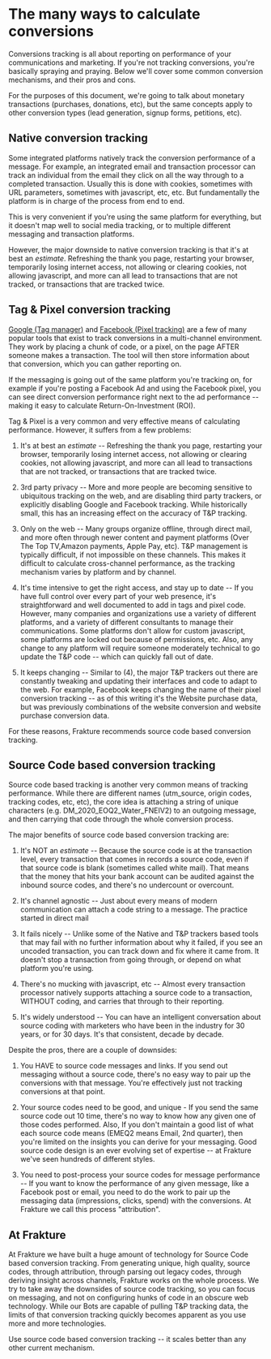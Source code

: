 # The many ways to calculate conversions

Conversions tracking is all about reporting on performance of your communications and marketing.  If you're not tracking conversions, you're basically spraying and praying.  Below we'll cover some common conversion mechanisms, and their pros and cons.

For the purposes of this document, we're going to talk about monetary transactions (purchases, donations, etc), but the same concepts apply to other conversion types (lead generation, signup forms, petitions, etc).

## Native conversion tracking

Some integrated platforms natively track the conversion performance of a message.  For example, an integrated email and transaction processor can track an individual from the email they click on all the way through to a completed transaction.  Usually this is done with cookies, sometimes with URL parameters, sometimes with javascript, etc, etc.  But fundamentally the platform is in charge of the process from end to end.

This is very convenient if you're using the same platform for everything, but it doesn't map well to social media tracking, or to multiple different messaging and transaction platforms.

However, the major downside to native conversion tracking is that it's at best an *estimate*.  Refreshing the thank you page, restarting your browser, temporarily losing internet access, not allowing or clearing cookies, not allowing javascript, and more can all lead to transactions that are not tracked, or transactions that are tracked twice.


## Tag & Pixel conversion tracking
[Google (Tag manager)](https://support.google.com/google-ads/answer/6095821) and [Facebook (Pixel tracking)](https://developers.facebook.com/docs/facebook-pixel/implementation/conversion-tracking/) are a few of many popular tools that exist to track conversions in a multi-channel environment.  They work by placing a chunk of code, or a pixel, on the page AFTER someone makes a transaction.  The tool will then store information about that conversion, which you can gather reporting on.

If the messaging is going out of the same platform you're tracking on, for example if you're posting a Facebook Ad and using the Facebook pixel, you can see direct conversion performance right next to the ad performance -- making it easy to calculate Return-On-Investment (ROI).

Tag & Pixel is a very common and very effective means of calculating performance.  However, it suffers from a few problems:

1. It's at best an *estimate* --  Refreshing the thank you page, restarting your browser, temporarily losing internet access, not allowing or clearing cookies, not allowing javascript, and more can all lead to transactions that are not tracked, or transactions that are tracked twice.

2. 3rd party privacy -- More and more people are becoming sensitive to ubiquitous tracking on the web, and are disabling third party trackers, or explicitly disabling Google and Facebook tracking.  While historically small, this has an increasing effect on the accuracy of T&P tracking.

3. Only on the web -- Many groups organize offline, through direct mail, and more often through newer content and payment platforms (Over The Top TV,Amazon payments, Apple Pay, etc).  T&P management is typically difficult, if not impossible on these channels.  This makes it difficult to calculate cross-channel performance, as the tracking mechanism varies by platform and by channel.

4. It's time intensive to get the right access, and stay up to date -- If you have full control over every part of your web presence, it's straightforward and well documented to add in tags and pixel code.  However, many companies and organizations use a variety of different platforms, and a variety of different consultants to manage their communications.  Some platforms don't allow for custom javascript, some platforms are locked out because of permissions, etc.  Also, any change to any platform will require someone moderately technical to go update the T&P code -- which can quickly fall out of date.

5. It keeps changing -- Similar to (4), the major T&P trackers out there are constantly tweaking and updating their interfaces and code to adapt to the web.  For example, Facebook keeps changing the name of their pixel conversion tracking --  as of this writing it's the Website purchase data, but was previously combinations of the website conversion and website purchase conversion data.



For these reasons, Frakture recommends source code based conversion tracking.

## Source Code based conversion tracking
Source code based tracking is another very common means of tracking performance.  While there are different names (utm_source, origin codes, tracking codes, etc, etc), the core idea is attaching a string of unique characters (e.g. DM_2020_EOQ2_Water_FNEIV2) to an outgoing message, and then carrying that code through the whole conversion process.

The major benefits of source code based conversion tracking are:

1. It's NOT an *estimate* -- Because the source code is at the transaction level, every transaction that comes in records a source code, even if that source code is blank (sometimes called white mail).  That means that the money that hits your bank account can be audited against the inbound source codes, and there's no undercount or overcount.

2. It's channel agnostic -- Just about every means of modern communication can attach a code string to a message.  The practice started in direct mail

3. It fails nicely -- Unlike some of the Native and T&P trackers based tools that may fail with no further information about why it failed, if you see an uncoded transaction, you can track down and fix where it came from.  It doesn't stop a transaction from going through, or depend on what platform you're using.

4. There's no mucking with javascript, etc -- Almost every transaction processor natively supports attaching a source code to a transaction, WITHOUT coding, and carries that through to their reporting.

5. It's widely understood -- You can have an intelligent conversation about source coding with marketers who have been in the industry for 30 years, or for 30 days.  It's that consistent, decade by decade.

Despite the pros, there are a couple of downsides:

1. You HAVE to source code messages and links.  If you send out messaging without a source code, there's no easy way to pair up the conversions with that message.  You're effectively just not tracking conversions at that point.

2. Your source codes need to be good, and unique - If you send the same source code out 10 time, there's no way to know how any given one of those codes performed.  Also, If you don't maintain a good list of what each source code means (EMEQ2 means Email, 2nd quarter), then you're limited on the insights you can derive for your messaging.  Good source code design is an ever evolving set of expertise -- at Frakture we've seen hundreds of different styles.

3. You need to post-process your source codes for message performance -- If you want to know the performance of any given message, like a Facebook post or email, you need to do the work to pair up the messaging data (impressions, clicks, spend) with the conversions.  At Frakture we call this process "attribution".

## At Frakture
At Frakture we have built a huge amount of technology for Source Code based conversion tracking.  From generating unique, high quality, source codes, through attribution, through parsing out legacy codes, through deriving insight across channels, Frakture works on the whole process.  We try to take away the downsides of source code tracking, so you can focus on messaging, and not on configuring hunks of code in an obscure web technology.  While our Bots are capable of pulling T&P tracking data, the limits of that conversion tracking quickly becomes apparent as you use more and more technologies.

Use source code based conversion tracking -- it scales better than any other current mechanism.
